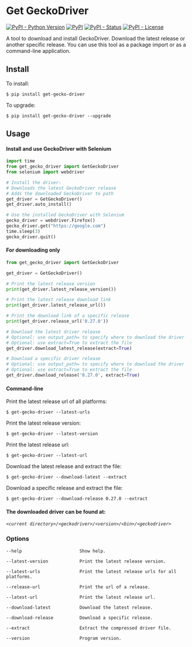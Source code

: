 Get GeckoDriver
=================
[![PyPI - Python Version](https://img.shields.io/pypi/pyversions/get-gecko-driver?color=blue)](https://pypi.python.org/pypi/get-gecko-driver)
[![PyPI](https://img.shields.io/pypi/v/get-gecko-driver?color=blue)](https://pypi.python.org/pypi/get-gecko-driver)
[![PyPI - Status](https://img.shields.io/pypi/status/get-gecko-driver)](https://pypi.python.org/pypi/get-gecko-driver)
[![PyPI - License](https://img.shields.io/pypi/l/get-gecko-driver)](https://pypi.python.org/pypi/get-gecko-driver)

A tool to download and install GeckoDriver. Download the latest release or another specific release. You can use 
this tool as a package import or as a command-line application.

## Install

To install:

```console
$ pip install get-gecko-driver
```

To upgrade:

```console
$ pip install get-gecko-driver --upgrade
```

## Usage

#### Install and use GeckoDriver with Selenium

```Python
import time
from get_gecko_driver import GetGeckoDriver
from selenium import webdriver

# Install the driver:
# Downloads the latest GeckoDriver release
# Adds the downloaded GeckoDriver to path
get_driver = GetGeckoDriver()
get_driver.auto_install()

# Use the installed GeckoDriver with Selenium
gecko_driver = webdriver.Firefox()
gecko_driver.get("https://google.com")
time.sleep(3)
gecko_driver.quit()
```

#### For downloading only

```Python
from get_gecko_driver import GetGeckoDriver

get_driver = GetGeckoDriver()

# Print the latest release version
print(get_driver.latest_release_version())

# Print the latest release download link
print(get_driver.latest_release_url())

# Print the download link of a specific release
print(get_driver.release_url('0.27.0'))

# Download the latest driver release
# Optional: use output_path= to specify where to download the driver
# Optional: use extract=True to extract the file
get_driver.download_latest_release(extract=True)

# Download a specific driver release
# Optional: use output_path= to specify where to download the driver
# Optional: use extract=True to extract the file
get_driver.download_release('0.27.0', extract=True)
```

#### Command-line

Print the latest release url of all platforms:

```console
$ get-gecko-driver --latest-urls
```

Print the latest release version:

```console
$ get-gecko-driver --latest-version
```

Print the latest release url:

```console
$ get-gecko-driver --latest-url
```

Download the latest release and extract the file:

```console
$ get-gecko-driver --download-latest --extract
```

Download a specific release and extract the file:

```console
$ get-gecko-driver --download-release 0.27.0 --extract
```

#### The downloaded driver can be found at:

*`<current directory>/<geckodriver>/<version>/<bin>/<geckodriver>`*

### Options

```
--help                      Show help.

--latest-version            Print the latest release version.

--latest-urls               Print the latest release urls for all platforms.

--release-url               Print the url of a release.

--latest-url                Print the latest release url.

--download-latest           Download the latest release.

--download-release          Download a specific release.

--extract                   Extract the compressed driver file.

--version                   Program version.
```
